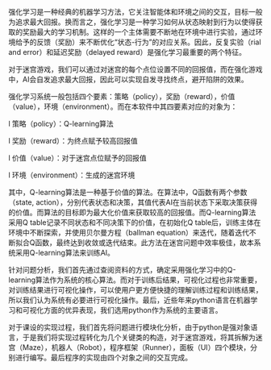 强化学习是一种经典的机器学习方法，它关注智能体和环境之间的交互，目标一般为追求最大回报。换而言之，强化学习是一种学习如何从状态映射到行为以使得获取的奖励最大的学习机制。这样的一个主体需要不断地在环境中进行实验，通过环境给予的反馈（奖励）来不断优化“状态-行为”的对应关系。因此，反复实验（rial and error）和延迟奖励（delayed reward）是强化学习最重要的两个特征。

对于迷宫游戏，我们可以通过对迷宫的每个点位设置不同的回报值，而在强化游戏中，AI会自发追求最大回报，因此可以实现自发寻找终点，避开陷阱的效果。

强化学习系统一般包括四个要素：策略（policy），奖励（reward），价值（value），环境（environment）。而在本软件中其四要素对应的对象为：

l 策略（policy）：Q-learning算法

l 奖励（reward）：为终点赋予较高回报值

l 价值（value）：对于迷宫点位赋予的回报值

l 环境（environment）：生成的迷宫环境

其中，Q-learning算法是一种基于价值的算法。在算法中，Q函数有两个参数（state, action），分别代表状态和决策，其值代表AI在当前状态下采取决策获得的价值。而算法的目标即为最大化价值来获取较高的回报值。而Q-learning算法采用Q table记录不同状态和不同决策下的价值，在初始化Q table后，训练主体在环境中不断探索，并使用贝尔曼方程（ballman equation）来迭代，随着迭代不断拟合Q函数，最终达到收敛或迭代结束。此方法在迷宫问题中效率极佳，故本系统采用Q-learning算法来训练AI。

针对问题分析，我们首先通过查阅资料的方式，确定采用强化学习中的Q-learning算法作为系统的核心算法。而对于训练后结果，可视化过程也非常重要， 对训练结果进行可视化操作，可以使用户更方便快捷的理解训练过程和训练结果，所以我们认为系统有必要进行可视化操作。最后，近些年来python语言在机器学习和可视化方面的优异表现，我们选用python作为系统的主要语言。

对于课设的实现过程，我们首先将问题进行模块化分析，由于python是强对象语言，于是我们将实现过程转化为几个关键类的构造，对于迷宫游戏，将其拆解为迷宫（Maze），机器人（Robot），程序框架（Runner），面板（UI）四个模块，分别进行编写。最后程序的实现由四个对象之间的交互完成。